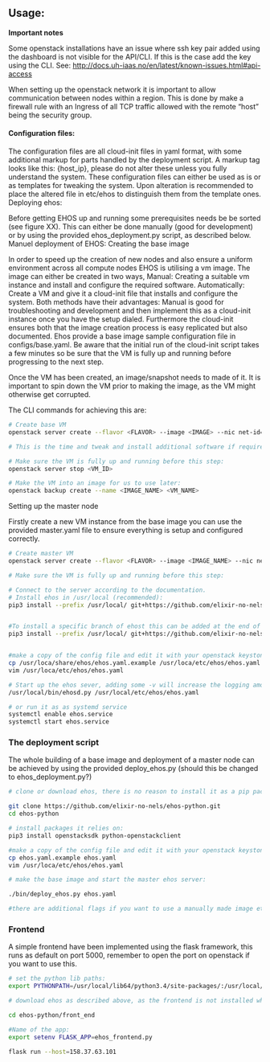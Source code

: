 
## Usage:

**Important notes**

Some openstack installations have an issue where ssh key pair added using the dashboard is not visible for the API/CLI. If this is the case add the key using the CLI. See: http://docs.uh-iaas.no/en/latest/known-issues.html#api-access

When setting up the openstack network it is important to allow communication between nodes within a region. This is done by make a firewall rule with an Ingress of all TCP traffic allowed with the remote “host” being the security group.



#### Configuration files:

The configuration files are all cloud-init files in yaml format, with some additional markup for parts handled by the deployment script. A markup tag looks like this: {host_ip}, please do not alter these unless you fully understand the system. These configuration files can either be used as is or as templates for tweaking the system. Upon alteration is recommended to place the altered file in etc/ehos to distinguish them from the template ones. 
Deploying ehos:

Before getting EHOS up and running some prerequisites needs be be sorted (see figure XX). This can either be done manually (good for development) or by using the provided ehos_deployment.py script, as described below.
Manuel deployment of EHOS:
Creating the base image

In order to speed up the creation of new nodes and also ensure a uniform environment across all compute nodes EHOS is utilising a vm image. The image can either be created in two ways,  Manual: Creating a suitable vm instance and install and configure the required software. Automatically: Create a VM and give it a cloud-init file that installs and configure the system. Both methods have their advantages: Manual is good for troubleshooting and development and then implement this as a cloud-init instance once you have the setup dialed. Furthermore the cloud-init ensures both that the image creation process is easy replicated but also documented.
Ehos provide a base image sample configuration file in configs/base.yaml. Be aware that the initial run of the cloud-init script takes a few minutes so be sure that the VM is fully up and running before progressing to the next step.


Once the VM has been created, an image/snapshot needs to made of it. It is important to spin down the VM prior to making the image, as the VM might otherwise get corrupted. 

The CLI commands for achieving this are:

```bash
# Create base VM
openstack server create --flavor <FLAVOR> --image <IMAGE> --nic net-id=<NETID> --security-group <SECURITYGROUP> --key-name <KEYNAME> --user-data configs/base.yaml   <VM_NAME>

# This is the time and tweak and install additional software if required.

# Make sure the VM is fully up and running before this step:
openstack server stop <VM_ID>

# Make the VM into an image for us to use later:
openstack backup create --name <IMAGE_NAME> <VM_NAME>
```


Setting up the master node

Firstly create a new VM instance from the base image you can use the provided master.yaml file to ensure everything is setup and configured correctly. 


```bash
# Create master VM
openstack server create --flavor <FLAVOR> --image <IMAGE_NAME> --nic net-id=<NETID> --security-group <SECURITYGROUP> --key-name <KEYNAME> --user-data configs/base.yaml   <VM_NAME>

# Make sure the VM is fully up and running before this step:

# Connect to the server according to the documentation.
# Install ehos in /usr/local (recommended):
pip3 install --prefix /usr/local/ git+https://github.com/elixir-no-nels/ehos-python.git


#To install a specific branch of ehost this can be added at the end of the URL:
pip3 install --prefix /usr/local/ git+https://github.com/elixir-no-nels/ehos-python.git@v1.0.0


#make a copy of the config file and edit it with your openstack keystone credientials
cp /usr/loca/share/ehos/ehos.yaml.example /usr/loca/etc/ehos/ehos.yaml
vim /usr/loca/etc/ehos/ehos.yaml

# Start up the ehos sever, adding some -v will increase the logging amount:
/usr/local/bin/ehosd.py /usr/local/etc/ehos/ehos.yaml

# or run it as as systemd service
systemctl enable ehos.service
systemctl start ehos.service

```






### The deployment script

The whole building of a base image and deployment of a master node can be achieved by using the provided deploy_ehos.py (should this be changed to ehos_deployment.py?)


```bash
# clone or download ehos, there is no reason to install it as a pip package:

git clone https://github.com/elixir-no-nels/ehos-python.git
cd ehos-python

# install packages it relies on:
pip3 install openstacksdk python-openstackclient

#make a copy of the config file and edit it with your openstack keystone credientials
cp ehos.yaml.example ehos.yaml
vim /usr/loca/etc/ehos/ehos.yaml

# make the base image and start the master ehos server:

./bin/deploy_ehos.py ehos.yaml 

#there are additional flags if you want to use a manually made image etc.
```


### Frontend
A simple frontend have been implemented using the flask framework, this runs as default on port 5000, remember to open the port on openstack if you want to use this.

```bash
# set the python lib paths:
export PYTHONPATH=/usr/local/lib64/python3.4/site-packages/:/usr/local/lib/python3.4/site-package

# download ehos as described above, as the frontend is not installed when using pip

cd ehos-python/front_end

#Name of the app:
export setenv FLASK_APP=ehos_frontend.py

flask run --host=158.37.63.101
```
